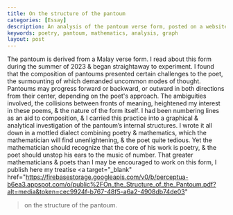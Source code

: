 ```yaml
---
title: On the structure of the pantoum
categories: [Essay]
description: An analysis of the pantoum verse form, posted on a website.
keywords: poetry, pantoum, mathematics, analysis, graph
layout: post
---
```


The pantoum is derived from a Malay verse form. I read about this form during
the summer of 2023 & began straightaway to experiment. I found that the
composition of pantoums presented certain challenges to the poet, the
surmounting of which demanded uncommon modes of thought. Pantoums may progress
forward or backward, or outward in both directions from their center, depending
on the poet's approach. The ambiguities involved, the collisions between fronts
of meaning, heightened my interest in these poems, & the nature of the form
itself. I had been numbering lines as an aid to composition, & I carried this
practice into a graphical & analytical investigation of the pantoum’s internal
structures. I wrote it all down in a mottled dialect combining poetry &
mathematics, which the mathematician will find unenlightening, & the poet quite
tedious. Yet the mathematician should recognize that the core of his work is
poetry, & the poet should unstop his ears to the music of number. That greater
mathematicians & poets than I may be encouraged to work on this form, I publish
here my treatise
<a 
    target="_blank" 
    href="https://firebasestorage.googleapis.com/v0/b/perceptua-b6ea3.appspot.com/o/public%2FOn_the_Structure_of_the_Pantoum.pdf?alt=media&token=cec9924f-b767-48f5-a6a2-4908db74de03"
>on the structure of the pantoum</a>.
